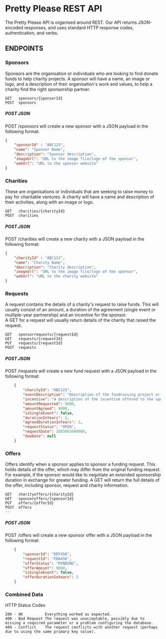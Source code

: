 # Pretty Please REST API

The Pretty Please API is organised around REST. Our API returns JSON-encoded responses, and uses standard HTTP response codes, authentication, and verbs.


## ENDPOINTS
### Sponsors
Sponsors are the organisation or individuals who are looking to find donate funds to help charity projects. A sponsor will have a name, an image or logo, and a description of their organisation's work and values, to help a charity find the right sponsorship partner.
```
GET   sponsors/{sponsorId}
POST  sponsors 
```
##### POST JSON
POST /sponsors will create a new sponsor with a JSON payload in the following format: 
```json
{
    "sponsorId" : "ABC123",
    "name": "Sponsor Name",
    "description": "Sponsor description",
    "imageUrl": "URL to the image file/logo of the sponsor",
    "webUrl": "URL to the sponsor website"
}
```

### Charities

These are organisations or individuals that are seeking to raise money to pay for charitable ventures. A charity will have a name and description of their activities, along with an image or logo. 
```
GET   charities/{charityId}
POST  charities 
```
##### POST JSON
POST /charities will create a new charity with a JSON payload in the following format: 
```json
{
    "charityId" : "ABC123",
    "name": "Charity Name",
    "description": "Charity description",
    "imageUrl": "URL to the image file/logo of the sponsor",
    "webUrl": "URL to the charity website"
}
```



### Requests
A request contains the details of a charity's request to raise funds. This will usually consist of an amount, a duration of the agreement (single event or multiple-year partnership) and an incentive for the sponsor.  
A GET for a request will usually return details of the charity that raised the request.
```
GET   sponsorrequests/{requestId}
GET   requests/{requestId}
PUT   requests/{requestId} 
POST  requests
```
##### POST JSON
POST /requests will create a new fund request with a JSON payload in the following format: 
```json
    {
        "charityId": "ABC123",
        "eventDescription": "Description of the fundraising project or event",
        "incentive": "A description of the incentive offered to the sponsors",
        "amountRequested": 9000,
        "amountAgreed": 9000,
        "isSingleEvent": false,
        "durationInYears": 2,
        "agreedDurationInYears": 2,
        "requestStatus": "OPEN",
        "requestDate": 1603065600000,
        "dueDate": null
    }
```

### Offers
Offers identify when a sponsor applies to sponsor a funding request. This holds details of the offer, which may differ from the original funding request. For example, if the sponsor would like to negotiate an extended sponsorship duration in exchange for greater funding.
A GET will return the full details of the offer, including sponsor, request and charity information.
```
GET   charityoffers/{charityId}
GET   sponsoroffers/{sponsorId}
PUT   offers/{offerId}
POST  offers
-- 
```
##### POST JSON
POST /offers will create a new sponsor offer with a JSON payload in the following format: 
```json
    {
        "sponsorId": "DEF456",
        "requestId": "FRA456",
        "offerStatus": "PENDING",
        "offerAmount": 9000,
        "isSingleEvent": false,
        "offerDurationInYears": 2
    }
```

### Combined Data


HTTP Status Codes
```
200 - OK          Everything worked as expected.
400 - Bad Request The request was unacceptable, possibly due to missing a required parameter or a problem configuring the database.
409 - Conflict    The request conflicts with another request (perhaps due to using the same primary key value).
```
